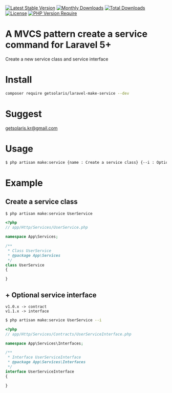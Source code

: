 <p align="center">

[![Latest Stable Version](http://poser.pugx.org/getsolaris/laravel-make-service/v)](https://packagist.org/packages/getsolaris/laravel-make-service) [![Monthly Downloads](http://poser.pugx.org/getsolaris/laravel-make-service/d/monthly)](https://packagist.org/packages/getsolaris/laravel-make-service)
[![Total Downloads](http://poser.pugx.org/getsolaris/laravel-make-service/downloads)](https://packagist.org/packages/getsolaris/laravel-make-service)
[![License](http://poser.pugx.org/getsolaris/laravel-make-service/license)](https://packagist.org/packages/getsolaris/laravel-make-service)
[![PHP Version Require](http://poser.pugx.org/getsolaris/laravel-make-service/require/php)](https://packagist.org/packages/getsolaris/laravel-make-service)

</p>

# A MVCS pattern create a service command for Laravel 5+
Create a new service class and service interface

# Install
```bash
composer require getsolaris/laravel-make-service --dev
```

# Suggest
getsolaris.kr@gmail.com


# Usage
```bash
$ php artisan make:service {name : Create a service class} {--i : Optional of create a service interface}
```

# Example

## Create a service class
```bash
$ php artisan make:service UserService
```

```php
<?php
// app/Http/Services/UserService.php

namespace App\Services;

/**
 * Class UserService
 * @package App\Services
 */
class UserService
{

}
```

## + Optional service interface

```
v1.0.x -> contract
v1.1.x -> interface
```

```bash
$ php artisan make:service UserService --i
```

```php
<?php
// app/Http/Services/Contracts/UserServiceInterface.php

namespace App\Services\Interfaces;

/**
 * Interface UserServiceInterface
 * @package App\Services\Interfaces
 */
interface UserServiceInterface
{

}

```
